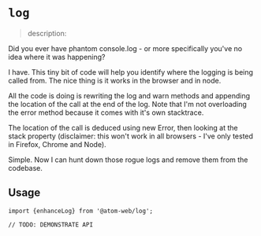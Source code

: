 # `log`

> description: 

Did you ever have phantom console.log - or more specifically you've no idea where it was happening?

I have. This tiny bit of code will help you identify where the logging is being called from. The nice thing is it works in the browser and in node.

All the code is doing is rewriting the log and warn methods and appending the location of the call at the end of the log. Note that I'm not overloading the error method because it comes with it's own stacktrace.

The location of the call is deduced using new Error, then looking at the stack property (disclaimer: this won't work in all browsers - I've only tested in Firefox, Chrome and Node).

Simple. Now I can hunt down those rogue logs and remove them from the codebase.
## Usage

```
import {enhanceLog} from '@atom-web/log';

// TODO: DEMONSTRATE API
```
